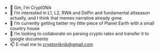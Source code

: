 - 👋 Gm, I’m Crypt0Nik
- 👀 I’m interested in L1, L2, RWA and DePin and fundamental altseason actually, and I think that memes narrative already gone.
- 🌱 I’m currently getting better my little piece of Planet Earth with a small country house 
- 💞️ I’m looking to collaborate on parsing crypto rates and transfer it to google documents
- 📫 E-mail me to cryptoniknik@gmail.com
